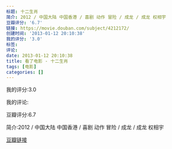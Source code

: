 ```yaml
---
标题: 十二生肖
简介: 2012 / 中国大陆 中国香港 / 喜剧 动作 冒险 / 成龙 / 成龙 权相宇
豆瓣评分: '6.7'
链接: https://movie.douban.com/subject/4212172/
创建时间: '2013-01-12 20:10:38'
我的评分: '3.0'
标签:
评论:
date: 2013-01-12 20:10:38
title: 看了电影 - 十二生肖
tags: [电影]
categories: []
---
```


我的评分:3.0

我的评论:

豆瓣评分:6.7

简介:2012 / 中国大陆 中国香港 / 喜剧 动作 冒险 / 成龙 / 成龙 权相宇

[豆瓣链接](https://movie.douban.com/subject/4212172/)

